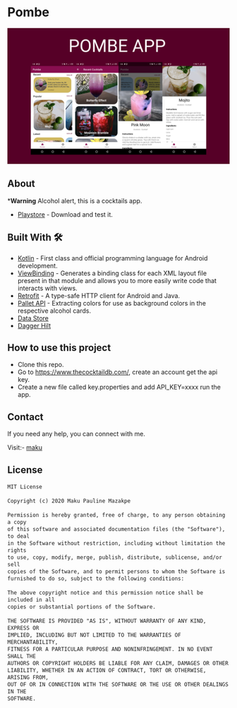 # Pombe
![](pombez.png)

## About
***Warning** Alcohol alert, this is a cocktails app.
 - [Playstore](https://play.google.com/store/apps/details?id=com.maku.pombe) - Download and test it.

## Built With 🛠
- [Kotlin](https://kotlinlang.org/) - First class and official programming language for Android development.
- [ViewBinding](https://developer.android.com/topic/libraries/view-binding) - Generates a binding class for each XML layout file present in that module and allows you to more easily write code that interacts with views.
- [Retrofit](https://square.github.io/retrofit/) - A type-safe HTTP client for Android and Java.
- [Pallet API](https://developer.android.com/training/material/palette-colors) - Extracting colors for use as background colors in the respective alcohol cards.
- [Data Store](https://developer.android.com/topic/libraries/architecture/datastore)
- [Dagger Hilt](https://dagger.dev/hilt/)

## How to use this project
- Clone this repo.
- Go to https://www.thecocktaildb.com/, create an account get the api key.
- Create a new file called key.properties and add API_KEY=xxxx run the app.

## Contact
If you need any help, you can connect with me.

Visit:- [maku](https://www.linkedin.com/in/maku-mazakpe-700a3a165/)

## License
```
MIT License

Copyright (c) 2020 Maku Pauline Mazakpe

Permission is hereby granted, free of charge, to any person obtaining a copy
of this software and associated documentation files (the "Software"), to deal
in the Software without restriction, including without limitation the rights
to use, copy, modify, merge, publish, distribute, sublicense, and/or sell
copies of the Software, and to permit persons to whom the Software is
furnished to do so, subject to the following conditions:

The above copyright notice and this permission notice shall be included in all
copies or substantial portions of the Software.

THE SOFTWARE IS PROVIDED "AS IS", WITHOUT WARRANTY OF ANY KIND, EXPRESS OR
IMPLIED, INCLUDING BUT NOT LIMITED TO THE WARRANTIES OF MERCHANTABILITY,
FITNESS FOR A PARTICULAR PURPOSE AND NONINFRINGEMENT. IN NO EVENT SHALL THE
AUTHORS OR COPYRIGHT HOLDERS BE LIABLE FOR ANY CLAIM, DAMAGES OR OTHER
LIABILITY, WHETHER IN AN ACTION OF CONTRACT, TORT OR OTHERWISE, ARISING FROM,
OUT OF OR IN CONNECTION WITH THE SOFTWARE OR THE USE OR OTHER DEALINGS IN THE
SOFTWARE.
```
